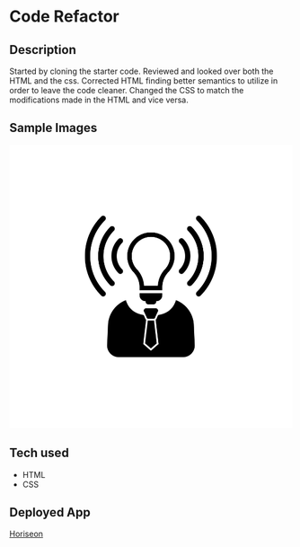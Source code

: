 # Code Refactor

## Description
Started by cloning the starter code. Reviewed and looked over both the HTML and the css. Corrected HTML finding better semantics to utilize in order to leave the code cleaner. Changed the CSS to match the modifications made in the HTML and vice versa. 

## Sample Images
<img src="./assets/images/brand-awareness.png"/>

## Tech used
* HTML
* CSS

## Deployed App

[Horiseon](https://shelbybennett.github.io/code-refactor/)






